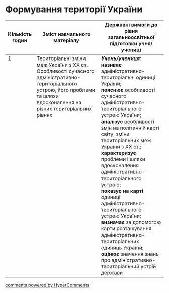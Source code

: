 <div id="hypercomments_widget" class="js-hypercomments-widget invisible"></div>

# Формування території України

<table>
  <tr>
    <td width="10%" align="center"><b>Кількість годин</b></td>  
    <td width="45%" align="center"><b>Зміст навчального матеріалу</b></td>
    <td width="45%" align="center"><b>Державні вимоги до рівня загальноосвітньої підготовки учня/учениці</b></td>
  </tr>
<tbody>
  <tr>
<td width="10%" style="vertical-align:top !important;">1</td>
    <td width="45%" style="vertical-align:top !important;">
Територіальні зміни меж України з ХХ ст. Особливості сучасного адміністративно-територіального устрою, його   проблеми та шляхи вдосконалення на різних територіальних рівнях
</td>
    <td width="45%" style="vertical-align:top !important;">
<i><b>Учень/учениця:</b></i><br>
<b>називає</b> адміністративно-територіальні одиниці України;<br> 
<b>пояснює</b> особливості сучасного адміністративно-територіального устрою України;<br>
<b>аналізує</b> особливості змін на політичній карті світу, зміни  територіальних меж України з ХХ ст.;<br>
<b>характеризує</b> проблеми і шляхи вдосконалення адміністративно-територіального устрою;<br>
<b>показує на карті</b> одиниці адміністративно-територіального устрою України; <br>
<b>визначає</b> за допомогою карти розташування адміністративно-територіальних одиниць України;<br>
<b>оцінює</b> значення знань про адміністративно-територіальний устрій держави  </td>
  </tr>
</tbody>
</table>

<div class="js-hypercomments-container">
<a href="http://hypercomments.com" class="hc-link" title="comments widget">comments powered by HyperComments</a>
</div>